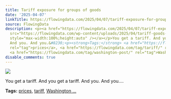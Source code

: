 ```yaml
---
title: Tariff exposure for groups of goods
date: '2025-04-07'
linkTitle: https://flowingdata.com/2025/04/07/tariff-exposure-for-groups-of-goods/
source: FlowingData
description: <p><a href="https://flowingdata.com/2025/04/07/tariff-exposure-for-groups-of-goods/"><img
  src="https://flowingdata.com/wp-content/uploads/2025/04/tariff-goods-750x423.png"
  style="max-width:100%;height:auto" /></a></p>You get a tariff. And you get a tariff.
  And you. And you.&#8230;<p><strong>Tags:</strong> <a href="https://flowingdata.com/tag/prices/"
  rel="tag">prices</a>, <a href="https://flowingdata.com/tag/tariff/" rel="tag">tariff</a>,
  <a href="https://flowingdata.com/tag/washington-post/" rel="tag">Washington ...
disable_comments: true
---
```

<p><a href="https://flowingdata.com/2025/04/07/tariff-exposure-for-groups-of-goods/"><img src="https://flowingdata.com/wp-content/uploads/2025/04/tariff-goods-750x423.png" style="max-width:100%;height:auto" /></a></p>You get a tariff. And you get a tariff. And you. And you.&#8230;<p><strong>Tags:</strong> <a href="https://flowingdata.com/tag/prices/" rel="tag">prices</a>, <a href="https://flowingdata.com/tag/tariff/" rel="tag">tariff</a>, <a href="https://flowingdata.com/tag/washington-post/" rel="tag">Washington ...